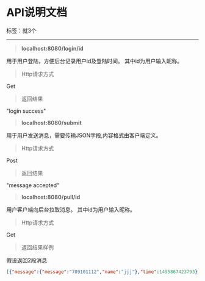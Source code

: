 ﻿# API说明文档

标签：就3个

---

>**localhost:8080/login/id**

用于用户登陆，方便后台记录用户id及登陆时间。
其中id为用户输入昵称。

>Http请求方式

Get

>返回结果

"login success"


>**localhost:8080/submit**

用于用户发送消息，需要传输JSON字段,内容格式由客户端定义。

>Http请求方式

Post

>返回结果

"message accepted"

>**localhost:8080/pull/id**

用户客户端向后台拉取消息。
其中id为用户输入昵称。
>Http请求方式

Get
>返回结果样例

假设返回2段消息
```json
[{"message":{"message":"789101112","name":"jjj"},"time":1495867423793},{"message":{"message":"123456","name":"iiii"},"time":1495867408360}]
```






